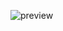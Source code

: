 ![preview](https://media.discordapp.net/attachments/603954217324904458/631560584885698570/preview.gif?width=600&height=217)
